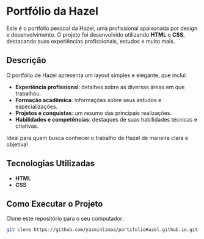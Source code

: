 # Portfólio da Hazel

Este é o portfólio pessoal da Hazel, uma profissional apaixonada por design e desenvolvimento. O projeto foi desenvolvido utilizando **HTML** e **CSS**, destacando suas experiências profissionais, estudos e muito mais.

## Descrição

O portfólio de Hazel apresenta um layout simples e elegante, que inclui:

- **Experiência profissional**: detalhes sobre as diversas áreas em que trabalhou.
- **Formação acadêmica**: informações sobre seus estudos e especializações.
- **Projetos e conquistas**: um resumo das principais realizações.
- **Habilidades e competências**: destaques de suas habilidades técnicas e criativas.

Ideal para quem busca conhecer o trabalho de Hazel de maneira clara e objetiva!

## Tecnologias Utilizadas

- **HTML**
- **CSS**

## Como Executar o Projeto

Clone este repositório para o seu computador:
```bash
git clone https://github.com/yasminlimaa/portifolioHazel.github.io.git